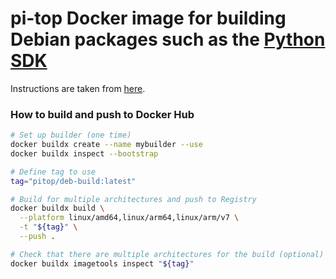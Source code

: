# pi-top Docker image for building Debian packages such as the [Python SDK](https://github.com/pi-top/pi-top-Python-SDK)

Instructions are taken from [here](https://docs.docker.com/docker-for-mac/multi-arch/).

### How to build and push to Docker Hub
```sh
# Set up builder (one time)
docker buildx create --name mybuilder --use
docker buildx inspect --bootstrap

# Define tag to use
tag="pitop/deb-build:latest"

# Build for multiple architectures and push to Registry
docker buildx build \
  --platform linux/amd64,linux/arm64,linux/arm/v7 \
  -t "${tag}" \
  --push .

# Check that there are multiple architectures for the build (optional)
docker buildx imagetools inspect "${tag}"
```
